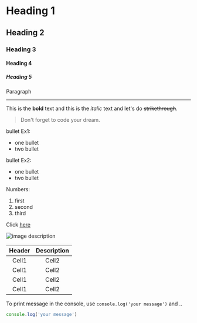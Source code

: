 <!-- Headinf --> 
# Heading 1
## Heading 2
### Heading 3
#### Heading 4
##### Heading 5
Paragraph

<!-- Line -->
___

<!-- Text attributes -->
This is the **bold** text and this is the *italic* text and let's do ~~strikethrough~~.

<!-- Qoute -->
> Don't forget to code your dream.

<!-- Bullet ist -->
bullet Ex1:
* one bullet
* two bullet

bullet Ex2:
- one bullet
- two bullet

<!-- Numbered list -->
Numbers:
1. first
2. second
3. third

<!-- Link -->
Click [here](http://naver.com)

<!-- Image -->
![image description](http://placehold.it/100x100)

<!-- Table -->
|Header|Description|
|:--:|:--:|
|Cell1|Cell2|
|Cell1|Cell2|
|Cell1|Cell2|
|Cell1|Cell2|

<!-- Code -->
To print message in the console, use `console.log('your message')` and ..
```ts
console.log('your message')
```